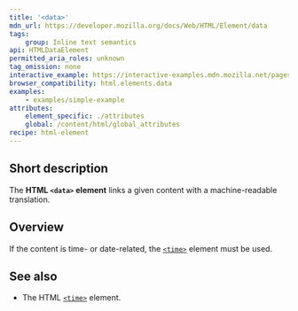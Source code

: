 ```yaml
---
title: '<data>'
mdn_url: https://developer.mozilla.org/docs/Web/HTML/Element/data
tags:
    group: Inline text semantics
api: HTMLDataElement
permitted_aria_roles: unknown
tag_omission: none
interactive_example: https://interactive-examples.mdn.mozilla.net/pages/tabbed/data.html
browser_compatibility: html.elements.data
examples:
    - examples/simple-example
attributes:
    element_specific: ./attributes
    global: /content/html/global_attributes
recipe: html-element
---
```


## Short description

The **HTML `<data>` element** links a given content with a
machine-readable translation.

## Overview

If the content is time- or date-related, the
[`<time>`](/en-US/docs/Web/HTML/Element/time) element must be used.

## See also

- The HTML [`<time>`](/en-US/docs/Web/HTML/Element/time) element.

